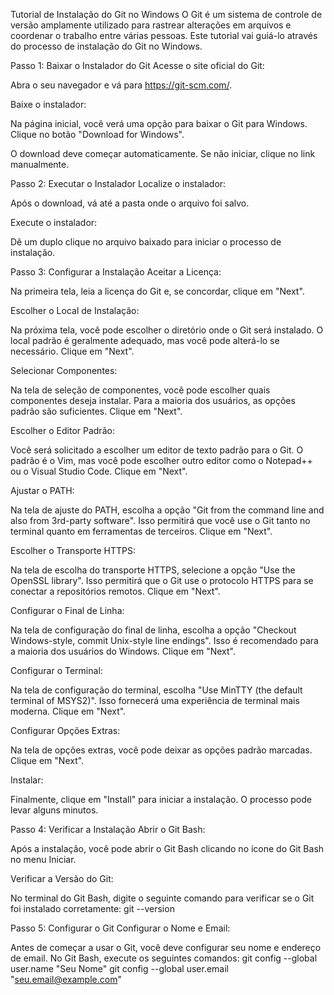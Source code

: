 Tutorial de Instalação do Git no Windows
O Git é um sistema de controle de versão amplamente utilizado para rastrear alterações em arquivos e coordenar o trabalho entre várias pessoas. Este tutorial vai guiá-lo através do processo de instalação do Git no Windows.

Passo 1: Baixar o Instalador do Git
Acesse o site oficial do Git:

Abra o seu navegador e vá para https://git-scm.com/.

Baixe o instalador:

Na página inicial, você verá uma opção para baixar o Git para Windows. Clique no botão "Download for Windows".

O download deve começar automaticamente. Se não iniciar, clique no link manualmente.

Passo 2: Executar o Instalador
Localize o instalador:

Após o download, vá até a pasta onde o arquivo foi salvo.

Execute o instalador:

Dê um duplo clique no arquivo baixado para iniciar o processo de instalação.

Passo 3: Configurar a Instalação
Aceitar a Licença:

Na primeira tela, leia a licença do Git e, se concordar, clique em "Next".

Escolher o Local de Instalação:

Na próxima tela, você pode escolher o diretório onde o Git será instalado. O local padrão é geralmente adequado, mas você pode alterá-lo se necessário. Clique em "Next".

Selecionar Componentes:

Na tela de seleção de componentes, você pode escolher quais componentes deseja instalar. Para a maioria dos usuários, as opções padrão são suficientes. Clique em "Next".

Escolher o Editor Padrão:

Você será solicitado a escolher um editor de texto padrão para o Git. O padrão é o Vim, mas você pode escolher outro editor como o Notepad++ ou o Visual Studio Code. Clique em "Next".

Ajustar o PATH:

Na tela de ajuste do PATH, escolha a opção "Git from the command line and also from 3rd-party software". Isso permitirá que você use o Git tanto no terminal quanto em ferramentas de terceiros. Clique em "Next".

Escolher o Transporte HTTPS:

Na tela de escolha do transporte HTTPS, selecione a opção "Use the OpenSSL library". Isso permitirá que o Git use o protocolo HTTPS para se conectar a repositórios remotos. Clique em "Next".

Configurar o Final de Linha:

Na tela de configuração do final de linha, escolha a opção "Checkout Windows-style, commit Unix-style line endings". Isso é recomendado para a maioria dos usuários do Windows. Clique em "Next".

Configurar o Terminal:

Na tela de configuração do terminal, escolha "Use MinTTY (the default terminal of MSYS2)". Isso fornecerá uma experiência de terminal mais moderna. Clique em "Next".

Configurar Opções Extras:

Na tela de opções extras, você pode deixar as opções padrão marcadas. Clique em "Next".

Instalar:

Finalmente, clique em "Install" para iniciar a instalação. O processo pode levar alguns minutos.

Passo 4: Verificar a Instalação
Abrir o Git Bash:

Após a instalação, você pode abrir o Git Bash clicando no ícone do Git Bash no menu Iniciar.

Verificar a Versão do Git:

No terminal do Git Bash, digite o seguinte comando para verificar se o Git foi instalado corretamente: git --version

Passo 5: Configurar o Git
Configurar o Nome e Email:

Antes de começar a usar o Git, você deve configurar seu nome e endereço de email. No Git Bash, execute os seguintes comandos:
git config --global user.name "Seu Nome"
git config --global user.email "seu.email@example.com"
